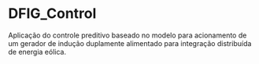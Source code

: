 # DFIG_Control
Aplicação do controle preditivo baseado no modelo para acionamento de um gerador de indução duplamente alimentado para integração distribuída de energia eólica.
